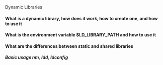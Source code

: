 Dynamic Libraries

#### What is a dynamic library, how does it work, how to create one, and how to use it
#### What is the environment variable $LD_LIBRARY_PATH and how to use it
#### What are the differences between static and shared libraries
##### Basic usage nm, ldd, ldconfig
